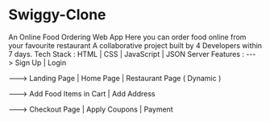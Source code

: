 # Swiggy-Clone


An Online Food Ordering Web App
Here you can order food online from your favourite restaurant
A collaborative project built by 4 Developers within 7 days.
Tech Stack : HTML | CSS | JavaScript | JSON Server
Features :
---> Sign Up | Login

---> Landing Page | Home Page | Restaurant Page ( Dynamic )

---> Add Food Items in Cart | Add Address

---> Checkout Page | Apply Coupons | Payment
